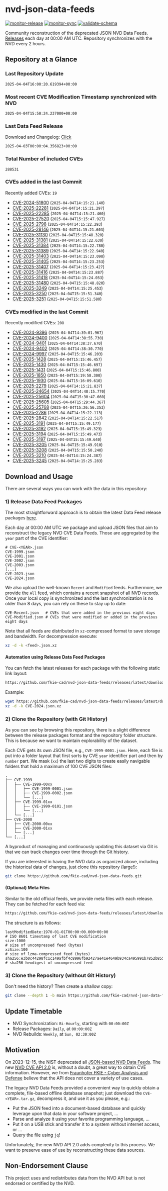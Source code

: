 # nvd-json-data-feeds

[![monitor-release](https://github.com/fkie-cad/nvd-json-data-feeds/actions/workflows/monitor_release.yml/badge.svg)](https://github.com/fkie-cad/nvd-json-data-feeds/actions/workflows/monitor_release.yml)
[![monitor-sync](https://github.com/fkie-cad/nvd-json-data-feeds/actions/workflows/monitor_sync.yml/badge.svg)](https://github.com/fkie-cad/nvd-json-data-feeds/actions/workflows/monitor_sync.yml)
[![validate-schema](https://github.com/fkie-cad/nvd-json-data-feeds/actions/workflows/validate_schema.yml/badge.svg)](https://github.com/fkie-cad/nvd-json-data-feeds/actions/workflows/validate_schema.yml)

Community reconstruction of the deprecated JSON NVD Data Feeds.
[Releases](https://github.com/fkie-cad/nvd-json-data-feeds/releases/latest) each day at 00:00 AM UTC.
Repository synchronizes with the NVD every 2 hours.

## Repository at a Glance

### Last Repository Update

```plain
2025-04-04T16:00:20.619394+00:00
```

### Most recent CVE Modification Timestamp synchronized with NVD

```plain
2025-04-04T15:50:24.237000+00:00
```

### Last Data Feed Release

Download and Changelog: [Click](https://github.com/fkie-cad/nvd-json-data-feeds/releases/latest)

```plain
2025-04-03T00:00:04.356823+00:00
```

### Total Number of included CVEs

```plain
288531
```

### CVEs added in the last Commit

Recently added CVEs: `19`

- [CVE-2024-51800](CVE-2024/CVE-2024-518xx/CVE-2024-51800.json) (`2025-04-04T14:15:21.140`)
- [CVE-2025-22281](CVE-2025/CVE-2025-222xx/CVE-2025-22281.json) (`2025-04-04T14:15:21.297`)
- [CVE-2025-22285](CVE-2025/CVE-2025-222xx/CVE-2025-22285.json) (`2025-04-04T14:15:21.460`)
- [CVE-2025-27520](CVE-2025/CVE-2025-275xx/CVE-2025-27520.json) (`2025-04-04T15:15:47.927`)
- [CVE-2025-2798](CVE-2025/CVE-2025-27xx/CVE-2025-2798.json) (`2025-04-04T14:15:22.293`)
- [CVE-2025-28146](CVE-2025/CVE-2025-281xx/CVE-2025-28146.json) (`2025-04-04T14:15:21.603`)
- [CVE-2025-31130](CVE-2025/CVE-2025-311xx/CVE-2025-31130.json) (`2025-04-04T15:15:48.320`)
- [CVE-2025-31381](CVE-2025/CVE-2025-313xx/CVE-2025-31381.json) (`2025-04-04T14:15:22.630`)
- [CVE-2025-31384](CVE-2025/CVE-2025-313xx/CVE-2025-31384.json) (`2025-04-04T14:15:22.780`)
- [CVE-2025-31389](CVE-2025/CVE-2025-313xx/CVE-2025-31389.json) (`2025-04-04T14:15:22.940`)
- [CVE-2025-31403](CVE-2025/CVE-2025-314xx/CVE-2025-31403.json) (`2025-04-04T14:15:23.090`)
- [CVE-2025-31405](CVE-2025/CVE-2025-314xx/CVE-2025-31405.json) (`2025-04-04T14:15:23.253`)
- [CVE-2025-31407](CVE-2025/CVE-2025-314xx/CVE-2025-31407.json) (`2025-04-04T14:15:23.427`)
- [CVE-2025-31416](CVE-2025/CVE-2025-314xx/CVE-2025-31416.json) (`2025-04-04T14:15:23.887`)
- [CVE-2025-31418](CVE-2025/CVE-2025-314xx/CVE-2025-31418.json) (`2025-04-04T14:15:24.053`)
- [CVE-2025-31480](CVE-2025/CVE-2025-314xx/CVE-2025-31480.json) (`2025-04-04T15:15:48.820`)
- [CVE-2025-3249](CVE-2025/CVE-2025-32xx/CVE-2025-3249.json) (`2025-04-04T14:15:25.453`)
- [CVE-2025-3250](CVE-2025/CVE-2025-32xx/CVE-2025-3250.json) (`2025-04-04T15:15:51.340`)
- [CVE-2025-3251](CVE-2025/CVE-2025-32xx/CVE-2025-3251.json) (`2025-04-04T15:15:51.580`)


### CVEs modified in the last Commit

Recently modified CVEs: `208`

- [CVE-2024-9396](CVE-2024/CVE-2024-93xx/CVE-2024-9396.json) (`2025-04-04T14:39:01.967`)
- [CVE-2024-9400](CVE-2024/CVE-2024-94xx/CVE-2024-9400.json) (`2025-04-04T14:38:55.730`)
- [CVE-2024-9401](CVE-2024/CVE-2024-94xx/CVE-2024-9401.json) (`2025-04-04T14:38:37.670`)
- [CVE-2024-9402](CVE-2024/CVE-2024-94xx/CVE-2024-9402.json) (`2025-04-04T14:38:30.770`)
- [CVE-2024-9997](CVE-2024/CVE-2024-99xx/CVE-2024-9997.json) (`2025-04-04T15:15:46.203`)
- [CVE-2025-1428](CVE-2025/CVE-2025-14xx/CVE-2025-1428.json) (`2025-04-04T15:15:46.457`)
- [CVE-2025-1430](CVE-2025/CVE-2025-14xx/CVE-2025-1430.json) (`2025-04-04T15:15:46.697`)
- [CVE-2025-1431](CVE-2025/CVE-2025-14xx/CVE-2025-1431.json) (`2025-04-04T15:15:46.800`)
- [CVE-2025-1850](CVE-2025/CVE-2025-18xx/CVE-2025-1850.json) (`2025-04-04T15:19:58.300`)
- [CVE-2025-1930](CVE-2025/CVE-2025-19xx/CVE-2025-1930.json) (`2025-04-04T15:16:09.610`)
- [CVE-2025-2279](CVE-2025/CVE-2025-22xx/CVE-2025-2279.json) (`2025-04-04T14:15:21.837`)
- [CVE-2025-24654](CVE-2025/CVE-2025-246xx/CVE-2025-24654.json) (`2025-04-04T14:48:15.770`)
- [CVE-2025-25604](CVE-2025/CVE-2025-256xx/CVE-2025-25604.json) (`2025-04-04T15:30:47.660`)
- [CVE-2025-25605](CVE-2025/CVE-2025-256xx/CVE-2025-25605.json) (`2025-04-04T15:29:44.367`)
- [CVE-2025-25768](CVE-2025/CVE-2025-257xx/CVE-2025-25768.json) (`2025-04-04T15:26:56.353`)
- [CVE-2025-2786](CVE-2025/CVE-2025-27xx/CVE-2025-2786.json) (`2025-04-04T14:15:22.113`)
- [CVE-2025-2842](CVE-2025/CVE-2025-28xx/CVE-2025-2842.json) (`2025-04-04T14:15:22.517`)
- [CVE-2025-3191](CVE-2025/CVE-2025-31xx/CVE-2025-3191.json) (`2025-04-04T15:15:49.177`)
- [CVE-2025-3192](CVE-2025/CVE-2025-31xx/CVE-2025-3192.json) (`2025-04-04T15:15:49.323`)
- [CVE-2025-3194](CVE-2025/CVE-2025-31xx/CVE-2025-3194.json) (`2025-04-04T15:15:49.473`)
- [CVE-2025-3197](CVE-2025/CVE-2025-31xx/CVE-2025-3197.json) (`2025-04-04T15:15:49.640`)
- [CVE-2025-3205](CVE-2025/CVE-2025-32xx/CVE-2025-3205.json) (`2025-04-04T15:15:49.910`)
- [CVE-2025-3208](CVE-2025/CVE-2025-32xx/CVE-2025-3208.json) (`2025-04-04T15:15:50.240`)
- [CVE-2025-3210](CVE-2025/CVE-2025-32xx/CVE-2025-3210.json) (`2025-04-04T14:15:24.387`)
- [CVE-2025-3245](CVE-2025/CVE-2025-32xx/CVE-2025-3245.json) (`2025-04-04T14:15:25.283`)


## Download and Usage

There are several ways you can work with the data in this repository:

### 1) Release Data Feed Packages

The most straightforward approach is to obtain the latest Data Feed release packages [here](https://github.com/fkie-cad/nvd-json-data-feeds/releases/latest).

Each day at 00:00 AM UTC we package and upload JSON files that aim to reconstruct the legacy NVD CVE Data Feeds.
Those are aggregated by the `year` part of the CVE identifier:

```
# CVE-<YEAR>.json
CVE-1999.json
CVE-2001.json
CVE-2002.json
CVE-2003.json
[...]
CVE-2023.json
CVE-2024.json
```

We also upload the well-known `Recent` and `Modified` feeds.
Furthermore, we provide the `All` feed, which contains a recent snapshot of all NVD records.
Once your local copy is synchronized and the last synchronization is no older than 8 days, you can rely on these to stay up to date:

```plain
CVE-Recent.json   # CVEs that were added in the previous eight days
CVE-Modified.json # CVEs that were modified or added in the previous eight days
```

Note that all feeds are distributed in `xz`-compressed format to save storage and bandwidth.
For decompression execute:

```sh
xz -d -k <feed>.json.xz
```

#### Automation using Release Data Feed Packages

You can fetch the latest releases for each package with the following static link layout:

```sh
https://github.com/fkie-cad/nvd-json-data-feeds/releases/latest/download/CVE-<YEAR>.json.xz
```

Example:

```sh
wget https://github.com/fkie-cad/nvd-json-data-feeds/releases/latest/download/CVE-2024.json.xz
xz -d -k CVE-2024.json.xz
```

### 2) Clone the Repository (with Git History)

As you can see by browsing this repository, there is a slight difference between the release packages format and the repository folder structure.
This is because we want to maintain explorability of the dataset.

Each CVE gets its own JSON file, e.g., `CVE-1999-0001.json`.
Here, each file is put into a folder layout that first sorts by CVE `year` identifier part and then by `number` part.
We mask (`xx`) the last two digits to create easily navigable folders that hold a maximum of 100 CVE JSON files:

```plain
.
├── CVE-1999
│   ├── CVE-1999-00xx
│   │   ├── CVE-1999-0001.json
│   │   ├── CVE-1999-0002.json
│   │   └── [...]
│   ├── CVE-1999-01xx
│   │   ├── CVE-1999-0101.json
│   │   └── [...]
│   └── [...]
├── CVE-2000
│   ├── CVE-2000-00xx
│   ├── CVE-2000-01xx
│   └── [...]
└── [...]
```

A byproduct of managing and continuously updating this dataset via Git is that we can track changes over time through the Git history.

If you are interested in having the NVD data as organized above, including the historical data of changes, just clone this repository (large!):

```sh
git clone https://github.com/fkie-cad/nvd-json-data-feeds.git
```

#### (Optional) Meta Files

Similar to the old official feeds, we provide meta files with each release. They can be fetched for each feed via:

```sh
https://github.com/fkie-cad/nvd-json-data-feeds/releases/latest/download/CVE-<YEAR>.meta
```

The structure is as follows:

```plain
lastModifiedDate:1970-01-01T00:00:00.000+00:00                          # ISO 8601 timestamp of last CVE modification
size:1000                                                               # size of uncompressed feed (bytes)
xzSize:100                                                              # size of lzma-compressed feed (bytes)
sha256:e3b0c44298fc1c149afbf4c8996fb92427ae41e4649b934ca495991b7852b855 # sha256 hexdigest of uncompressed feed
```

### 3) Clone the Repository (without Git History)

Don't need the history? Then create a shallow copy:

```sh
git clone --depth 1 -b main https://github.com/fkie-cad/nvd-json-data-feeds.git
```


## Update Timetable

* NVD Synchronization: `Bi-Hourly`, starting with `00:00:00Z`
* Release Packages: `Daily`, at `00:00:00Z`
* NVD Rebuilds: `Weekly`, at `Sun, 02:30:00Z`


## Motivation

On 2023-12-15, the NIST deprecated all [JSON-based NVD Data Feeds](https://nvd.nist.gov/vuln/data-feeds#divRetirementBanner-1).
The new [NVD CVE API 2.0](https://nvd.nist.gov/developers/vulnerabilities) is, without a doubt, a great way to obtain CVE information.
However, we from [Fraunhofer FKIE - Cyber Analysis and Defense](https://www.fkie.fraunhofer.de/en/departments/cad.html) believe that the API does not cover a variety of use cases.

The legacy NVD Data Feeds provided a convenient way to quickly obtain a complete, file-based offline database snapshot; just download the `CVE-<YEAR>.tar.gz`, decompress it, and use it as you please, e.g.:

- Put the JSON feed into a document-based database and quickly leverage upon that data in your software project, ...
- Parse and analyze it using your favorite programming language, ...
- Put it on a USB stick and transfer it to a system without internet access, or ...
- Query the file using `jq`!

Unfortunately, the new NVD API 2.0 adds complexity to this process.
We want to preserve ease of use by reconstructing these data sources.

## Non-Endorsement Clause

This project uses and redistributes data from the NVD API but is not endorsed or certified by the NVD.